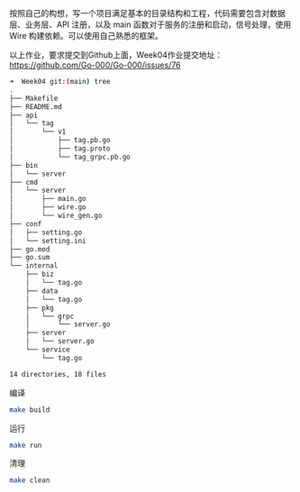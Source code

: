 按照自己的构想，写一个项目满足基本的目录结构和工程，代码需要包含对数据层、业务层、API 注册，以及 main 函数对于服务的注册和启动，信号处理，使用 Wire 构建依赖。可以使用自己熟悉的框架。

以上作业，要求提交到Github上面，Week04作业提交地址：
https://github.com/Go-000/Go-000/issues/76

```bash
➜  Week04 git:(main) tree
.
├── Makefile
├── README.md
├── api
│   └── tag
│       └── v1
│           ├── tag.pb.go
│           ├── tag.proto
│           └── tag_grpc.pb.go
├── bin
│   └── server
├── cmd
│   └── server
│       ├── main.go
│       ├── wire.go
│       └── wire_gen.go
├── conf
│   ├── setting.go
│   └── setting.ini
├── go.mod
├── go.sum
└── internal
    ├── biz
    │   └── tag.go
    ├── data
    │   └── tag.go
    ├── pkg
    │   └── grpc
    │       └── server.go
    ├── server
    │   └── server.go
    └── service
        └── tag.go

14 directories, 18 files
```

编译
```bash
make build
```

运行
```bash
make run
```

清理
```bash
make clean
```